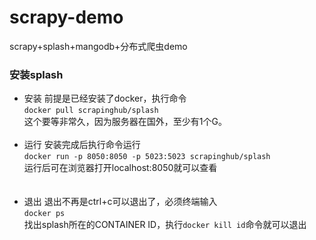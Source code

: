 # scrapy-demo
scrapy+splash+mangodb+分布式爬虫demo


### 安装splash

* 安装
前提是已经安装了docker，执行命令<br>
`docker pull scrapinghub/splash`<br>
这个要等非常久，因为服务器在国外，至少有1个G。
<br><br>
* 运行
安装完成后执行命令运行<br>
`docker run -p 8050:8050 -p 5023:5023 scrapinghub/splash`<br>
运行后可在浏览器打开localhost:8050就可以查看<br>
<br><br>
* 退出
退出不再是ctrl+c可以退出了，必须终端输入<br>
`docker ps`<br>
找出splash所在的CONTAINER ID，执行`docker kill id`命令就可以退出


